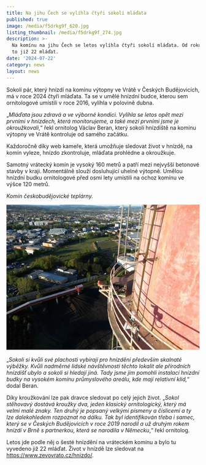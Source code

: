 ```yaml
---
title: Na jihu Čech se vylíhla čtyři sokolí mláďata
published: true
image: /media/f5drkg9f_620.jpg
listing_thumbnail: /media/f5drkg9f_274.jpg
description: >-
  Na komínu na jihu Čech se letos vylíhla čtyři sokolí mláďata. Od roku 2019 je
  to již 22 mláďat.
date: '2024-07-22'
category: news
layout: news
---
```

Sokolí pár, který hnízdí na komínu výtopny ve Vrátě v Českých Budějovicích, má v roce 2024 čtyři mláďata. Ta se v umělé hnízdní budce, kterou sem ornitologové umístili v roce 2016, vylíhla v polovině dubna.

„_Mláďata jsou zdravá a ve výborné kondici. Vylíhla se letos opět mezi prvními v hnízdech, která monitorujeme, a také mezi prvními jsme je okroužkovali_,“ řekl ornitolog Václav Beran, který sokolí hnízdiště na komínu výtopny ve Vrátě kontroluje od samého začátku.



Každoročně díky web kameře, která umožňuje sledovat život v hnízdě, na komín vyleze, hnízdo zkontroluje, mláďata prohlédne a okroužkuje.



Samotný vrátecký komín je vysoký 160 metrů a patří mezi nejvyšší betonové stavby v kraji. Momentálně slouží dosluhující uhelné výtopně. Umělou hnízdní budku ornitologové před osmi lety umístili na ochoz komínu ve výšce 120 metrů.

_Komín českobudějovické teplárny._

![](/media/77oyh6qn_620.jpg)

„_Sokoli si kvůli své plachosti vybírají pro hnízdění především skalnaté výběžky. Kvůli nadměrné lidské návštěvnosti těchto lokalit ale přírodních hnízdišť ubylo a sokoli si hledají jiná. Tady jsme jim pomohli instalací hnízdní budky na vysokém komínu průmyslového areálu, kde mají relativní klid,_“ dodal Beran.



Díky kroužkování lze pak dravce sledovat po celý jejich život. „_Sokol stěhovavý dostává kroužky dva, jeden klasický ornitologický, který má velmi malé znaky. Ten druhý je popsaný velkými písmeny a číslicemi a ty lze dalekohledem rozpoznat na dálku. Tak byl identifikován třeba i samec, který se v Českých Budějovicích v roce 2019 narodil a už druhým rokem hnízdí v Brně s partnerkou, která se narodila v Německu_,“ řekl ornitolog.



Letos jde podle něj o šesté hnízdění na vráteckém komínu a bylo tu vyvedeno již 22 mláďat. Život v hnízdě lze sledovat na <https://www.zevovrato.cz/hnizdo/>.
